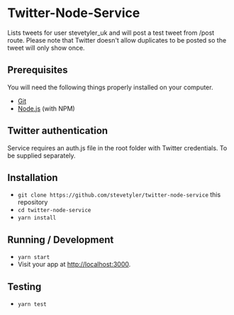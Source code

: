 # Twitter-Node-Service

Lists tweets for user stevetyler_uk and will post a test tweet from /post route. Please note that Twitter doesn't allow duplicates to be posted so the tweet will only show once.

## Prerequisites

You will need the following things properly installed on your computer.

* [Git](http://git-scm.com/)
* [Node.js](http://nodejs.org/) (with NPM)


## Twitter authentication

Service requires an auth.js file in the root folder with Twitter credentials. To be supplied separately.

## Installation

* `git clone https://github.com/stevetyler/twitter-node-service` this repository
* `cd twitter-node-service`
* `yarn install`


## Running / Development

* `yarn start`
* Visit your app at [http://localhost:3000](http://localhost:3000).

## Testing

* `yarn test`
